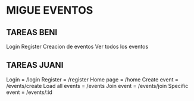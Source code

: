 # MIGUE EVENTOS

## TAREAS BENI
Login 
Register
Creacion de eventos
Ver todos los eventos


## TAREAS JUANI
Login = /login
Register = /register
Home page = /home
Create event = /events/create
Load all events = /events
Join event = /events/join
Specific event = /events/:id